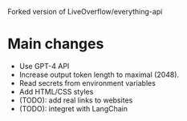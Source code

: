 Forked version of LiveOverflow/everything-api

# Main changes
- Use GPT-4 API
- Increase output token length to maximal (2048).
- Read secrets from environment variables
- Add HTML/CSS styles
- (TODO): add real links to websites
- (TODO): integret with LangChain

